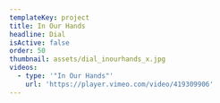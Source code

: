 ```yaml
---
templateKey: project
title: In Our Hands
headline: Dial
isActive: false
order: 50
thumbnail: assets/dial_inourhands_x.jpg
videos:
  - type: '"In Our Hands"'
    url: 'https://player.vimeo.com/video/419309906'
---
```

